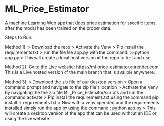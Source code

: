 # ML_Price_Estimator
A machine Learning Web app that does price estimation for specific items after the model has been trained on the proper data.

Steps to Run:

Method 1): 
        > Download the repo
        > Activate the Venv
        > Pip install the requirements.txt
        > run the file file app.py with the command. >>python app.py
        > This will create a local host version of the repo to test and use.
        
Method 2): Go to the Live website: https://ml-price-estimator.onrender.com
          This is a Live hosted version of the main branch that is availble anywhere.
     
Method 3):
        > Download the zip file of our desktop version
        > Open a command prompt and navigate to the zip file's location
        > Activate the Venv by navigating the the zip file ML_Price_Estimator/scripts and run the command activate
        > Pip install the requirements.txt using the command pip install -r requirements.txt
        > Now with a venv opended and the requirements installed simply run the app by using the command : python app.py
        > This will create a desktop version of the app that can be used without an IDE or using the live website
